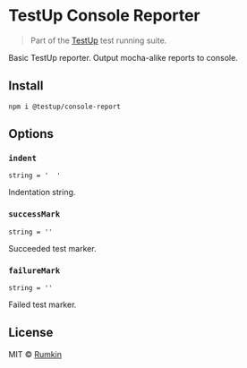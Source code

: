 # TestUp Console Reporter

> Part of the [TestUp](https://github.com/testup) test running suite.

Basic TestUp reporter. Output mocha-alike reports to console.

## Install

```shell
npm i @testup/console-report
```

## Options

### `indent`

```
string = '  '
```

Indentation string.

### `successMark`
```
string = ''
```

Succeeded test marker.

### `failureMark`
```
string = ''
```

Failed test marker.

## License

MIT © [Rumkin](https://rumk.in)
